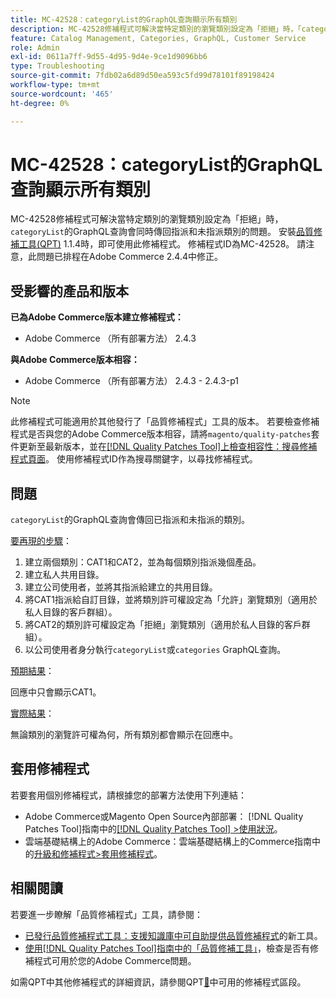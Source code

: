 ```yaml
---
title: MC-42528：categoryList的GraphQL查詢顯示所有類別
description: MC-42528修補程式可解決當特定類別的瀏覽類別設定為「拒絕」時，「categoryList」的GraphQL查詢會傳回指派和未指派類別的問題。 安裝[Quality Patches Tool (QPT)](https://experienceleague.adobe.com/zh-hant/docs/commerce-operations/tools/quality-patches-tool/quality-patches-tool-to-self-serve-quality-patches) 1.1.4時，即可使用此修補程式。 修補程式ID為MC-42528。 請注意，此問題已排程在Adobe Commerce 2.4.4中修正。
feature: Catalog Management, Categories, GraphQL, Customer Service
role: Admin
exl-id: 0611a7ff-9d55-4d95-9d4e-9ce1d9096bb6
type: Troubleshooting
source-git-commit: 7fdb02a6d89d50ea593c5fd99d78101f89198424
workflow-type: tm+mt
source-wordcount: '465'
ht-degree: 0%

---
```


# MC-42528：categoryList的GraphQL查詢顯示所有類別

MC-42528修補程式可解決當特定類別的瀏覽類別設定為「拒絕」時，`categoryList`的GraphQL查詢會同時傳回指派和未指派類別的問題。 安裝[品質修補工具(QPT)](https://experienceleague.adobe.com/zh-hant/docs/commerce-operations/tools/quality-patches-tool/quality-patches-tool-to-self-serve-quality-patches) 1.1.4時，即可使用此修補程式。 修補程式ID為MC-42528。 請注意，此問題已排程在Adobe Commerce 2.4.4中修正。

## 受影響的產品和版本

**已為Adobe Commerce版本建立修補程式：**

* Adobe Commerce （所有部署方法） 2.4.3

**與Adobe Commerce版本相容：**

* Adobe Commerce （所有部署方法） 2.4.3 - 2.4.3-p1

>[!NOTE]
>
>此修補程式可能適用於其他發行了「品質修補程式」工具的版本。 若要檢查修補程式是否與您的Adobe Commerce版本相容，請將`magento/quality-patches`套件更新至最新版本，並在[[!DNL Quality Patches Tool]上檢查相容性：搜尋修補程式頁面](https://experienceleague.adobe.com/zh-hant/docs/commerce-operations/tools/quality-patches-tool/quality-patches-tool-to-self-serve-quality-patches)。 使用修補程式ID作為搜尋關鍵字，以尋找修補程式。

## 問題

`categoryList`的GraphQL查詢會傳回已指派和未指派的類別。

<u>要再現的步驟</u>：

1. 建立兩個類別：CAT1和CAT2，並為每個類別指派幾個產品。
1. 建立私人共用目錄。
1. 建立公司使用者，並將其指派給建立的共用目錄。
1. 將CAT1指派給自訂目錄，並將類別許可權設定為「允許」瀏覽類別（適用於私人目錄的客戶群組）。
1. 將CAT2的類別許可權設定為「拒絕」瀏覽類別（適用於私人目錄的客戶群組）。
1. 以公司使用者身分執行`categoryList`或`categories` GraphQL查詢。

<u>預期結果</u>：

回應中只會顯示CAT1。

<u>實際結果</u>：

無論類別的瀏覽許可權為何，所有類別都會顯示在回應中。

## 套用修補程式

若要套用個別修補程式，請根據您的部署方法使用下列連結：

* Adobe Commerce或Magento Open Source內部部署： [!DNL Quality Patches Tool]指南中的[[!DNL Quality Patches Tool] >使用狀況](/help/tools/quality-patches-tool/usage.md)。
* 雲端基礎結構上的Adobe Commerce：雲端基礎結構上的Commerce指南中的[升級和修補程式>套用修補程式](https://experienceleague.adobe.com/docs/commerce-cloud-service/user-guide/develop/upgrade/apply-patches.html?lang=zh-Hant)。

## 相關閱讀

若要進一步瞭解「品質修補程式」工具，請參閱：

* [已發行品質修補程式工具：支援知識庫中可自助提供品質修補程式](https://experienceleague.adobe.com/zh-hant/docs/commerce-operations/tools/quality-patches-tool/quality-patches-tool-to-self-serve-quality-patches)的新工具。
* [使用[!DNL Quality Patches Tool]指南中的「品質修補工具」](/help/tools/quality-patches-tool/patches-available-in-qpt/check-patch-for-magento-issue-with-magento-quality-patches.md)，檢查是否有修補程式可用於您的Adobe Commerce問題。

如需QPT中其他修補程式的詳細資訊，請參閱QPT[&#128279;](https://support.magento.com/hc/en-us/sections/360010506631-Patches-available-in-MQP-tool-)中可用的修補程式區段。
